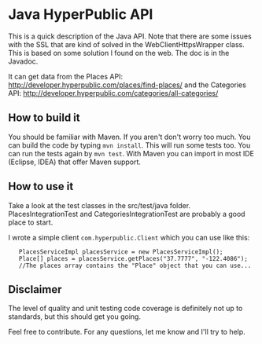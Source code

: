 Java HyperPublic API
=============

This is a quick description of the Java API. Note that there are some issues with the SSL that are kind of solved in the
WebClientHttpsWrapper class. This is based on some solution I found on the web. The doc is in the Javadoc.

It can get data from the Places API: http://developer.hyperpublic.com/places/find-places/
and the Categories API: http://developer.hyperpublic.com/categories/all-categories/

How to build it
-------------

You should be familiar with Maven. If you aren't don't worry too much. You can build the code by typing ```mvn install```. This will run some tests too. You can run the tests again by ```mvn test```. With Maven you can import in most IDE (Eclipse, IDEA) that offer Maven support.

How to use it
-------------
Take a look at the test classes in the src/test/java folder.
PlacesIntegrationTest and CategoriesIntegrationTest are probably a good place to start.

I wrote a simple client ```com.hyperpublic.Client``` which you can use like this:

```
   PlacesServiceImpl placesService = new PlacesServiceImpl();
   Place[] places = placesService.getPlaces("37.7777", "-122.4086");
   //The places array contains the "Place" object that you can use...

```

Disclaimer
----------
The level of quality and unit testing code coverage is definitely not up to standards, but this should get you going.

Feel free to contribute. For any questions, let me know and I'll try to help.
